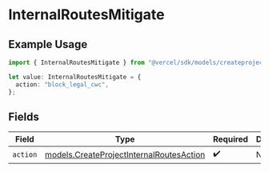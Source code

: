 # InternalRoutesMitigate

## Example Usage

```typescript
import { InternalRoutesMitigate } from "@vercel/sdk/models/createprojectop.js";

let value: InternalRoutesMitigate = {
  action: "block_legal_cwc",
};
```

## Fields

| Field                                                                                      | Type                                                                                       | Required                                                                                   | Description                                                                                |
| ------------------------------------------------------------------------------------------ | ------------------------------------------------------------------------------------------ | ------------------------------------------------------------------------------------------ | ------------------------------------------------------------------------------------------ |
| `action`                                                                                   | [models.CreateProjectInternalRoutesAction](../models/createprojectinternalroutesaction.md) | :heavy_check_mark:                                                                         | N/A                                                                                        |